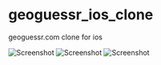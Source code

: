 geoguessr_ios_clone
===================

geoguessr.com clone for ios


![Screenshot](http://i.imgur.com/4WA6Jab.png)
![Screenshot](http://i.imgur.com/ANrWWFT.jpg)
![Screenshot](http://i.imgur.com/0AFYTlO.jpg)
